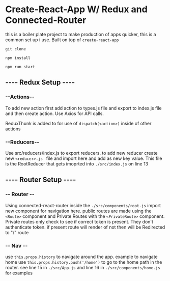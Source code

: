 # Create-React-App W/ Redux and Connected-Router

this is a boiler plate project to make production of apps quicker, this is a common set up i use. Built on top of ```create-react-app```

```git clone```

```npm install```

```npm run start```

## ---- Redux Setup ----

### --Actions--
To add new action first add action to types.js file and export to index.js file and then create action. Use Axios for API calls.

ReduxThunk is added to for use of ```dispatch(<action>)``` inside of other actions

### --Reducers--
Use src/reducers/index.js to export reducers. to add new reducer create new ```<reducer>.js ``` file and import here and add as new key value. This file is the RootReducer that gets imoprted into ```./src/index.js```  on line 13



## ---- Router Setup ----
### -- Router --
Using connected-react-router inside the ```./src/components/root.js``` import new component for navigation here. public routes are made using the ```<Route>``` component and Private Routes with the ```<PrivateRoute>``` component. Private routes only check to see if correct token is present. They don't authenticate token.
if present route will render of not then will be Redirected to "/" route

### -- Nav --
use ```this.props.history``` to navigate around the app. example to navigate home use ```this.props.history.push('/home')``` to go to the home path in the router. see line 15 in ```./src/App.js``` and line 16 in ```./src/components/home.js``` for examples